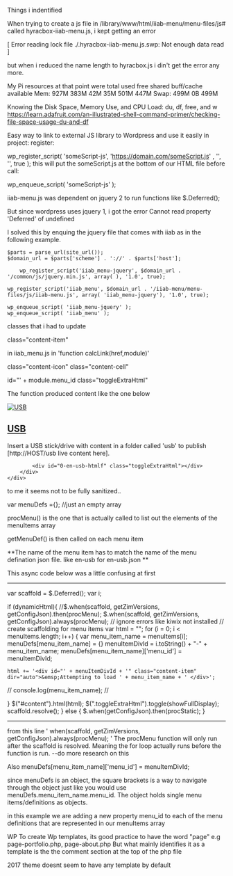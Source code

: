 Things i indentified

When trying to create a js file in /library/www/html/iiab-menu/menu-files/js#  called hyracbox-iiab-menu.js,
i kept getting an error

 [ Error reading lock file ./.hyracbox-iiab-menu.js.swp: Not enough data read ]
 
 but when i reduced the name length to hyracbox.js i din't get the error any more. 
 
 My Pi resources at that point were
               total        used        free      shared  buff/cache   available
Mem:           927M        383M         42M         35M        501M        447M
Swap:          499M          0B        499M


Knowing the Disk Space, Memory Use, and CPU Load: du, df, free, and w
https://learn.adafruit.com/an-illustrated-shell-command-primer/checking-file-space-usage-du-and-df



Easy way to link to external JS library to Wordpress and use it easily in project:
register:

wp_register_script( 'someScript-js', 'https://domain.com/someScript.js' , '', '', true );
this will put the someScript.js at the bottom of our HTML file before 
call:

wp_enqueue_script( 'someScript-js' );


iiab-menu.js was dependent on jquery 2 to run functions like $.Deferred();

But since wordpress uses jquery 1, i got the error 
Cannot read property 'Deferred' of undefined

I solved this by enquing the jquery file that comes with iiab as in the following example.

	$parts = parse_url(site_url());
	$domain_url = $parts['scheme'] . '://' . $parts['host'];
	
		wp_register_script('iiab_menu-jquery', $domain_url . '/common/js/jquery.min.js', array( ), '1.0', true);
	
	wp_register_script('iiab_menu', $domain_url . '/iiab-menu/menu-files/js/iiab-menu.js', array( 'iiab_menu-jquery'), '1.0', true);
	
	wp_enqueue_script( 'iiab_menu-jquery' );
	wp_enqueue_script( 'iiab_menu' );
 
 
 classes that i had to update
 
 class="content-item"
 
 in iiab_menu.js in 'function calcLink(href,module)'
 
 
class="content-icon"
class="content-cell"

id="' + module.menu_id
class="toggleExtraHtml"

The function produced content like the one below

<div style="display: table;">
	<div style="display: table-row;">
		<div class="content-icon">
			<a href="/usb"><img src="/iiab-menu/menu-files/images/content.jpg" alt="USB"> 
		</div>
		<div class="content-cell">
			<h2><a href="/usb">USB</a></h2>
			<p>Insert a USB stick/drive with content in a folder called 'usb' to publish [http://HOST/usb live content here].</p>
			
			<div id="0-en-usb-htmlf" class="toggleExtraHtml"></div>
		</div>
	</div>
</div>

to me it seems not to be fully sanitized..


var menuDefs ={};    //just an empty array

procMenu()  is the one that is actually called to list out the elements of the menuItems array

getMenuDef()  is then called on each menu item

**The name of the menu item has to match the name of the menu defination json file. like en-usb for  en-usb.json **


This async code below was a little confusing at first

----


var scaffold = $.Deferred();
var i;

if (dynamicHtml){
  //$.when(scaffold, getZimVersions, getConfigJson).then(procMenu);
  $.when(scaffold, getZimVersions, getConfigJson).always(procMenu); // ignore errors like kiwix not installed
  // create scaffolding for menu items
  var html = "";
  for (i = 0; i < menuItems.length; i++) {
  	var menu_item_name = menuItems[i];
  	menuDefs[menu_item_name] = {}
  	menuItemDivId = i.toString() + "-" + menu_item_name;
  	menuDefs[menu_item_name]['menu_id'] = menuItemDivId;

  	html += '<div id="' + menuItemDivId + '" class="content-item" dir="auto">&emsp;Attempting to load ' + menu_item_name + ' </div>';
 //
console.log(menu_item_name);
//

  }
  $("#content").html(html);
  $(".toggleExtraHtml").toggle(showFullDisplay);
  scaffold.resolve();
}
else {
  $.when(getConfigJson).then(procStatic);
}
 
 ----
 
 from this line ' when(scaffold, getZimVersions, getConfigJson).always(procMenu); '
 The procMenu function will only run after the scaffold is resolved. Meaning the for loop actually runs before the function is run.  --do more research on this
 
 Also
 menuDefs[menu_item_name]['menu_id'] = menuItemDivId;
 
 since menuDefs is an object, the square brackets is a way to navigate through the object just like you would use menuDefs.menu_item_name.menu_id.   The object holds single menu items/definitions as objects.
 
 in this example we are adding a new property menu_id to each of the menu definitions that are represented in our menuItems array
 
 
 
 
 WP
 To create Wp templates, its good practice to have the word "page" e.g
 page-portfolio.php, page-about.php
 But what mainly identifies it as a template is the the comment section at the top of the php file
 <?php /* Template Name: CustomPageT1 */ ?>
 
 2017 theme doesnt seem to have any template by default
 
